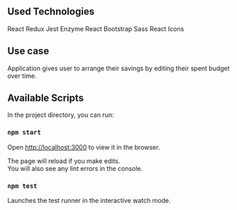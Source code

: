 
## Used Technologies

React
Redux
Jest
Enzyme
React Bootstrap
Sass
React Icons

## Use case

Application gives user to arrange their savings by editing their spent budget over time.

## Available Scripts

In the project directory, you can run:

### `npm start`
Open [http://localhost:3000](http://localhost:3000) to view it in the browser.

The page will reload if you make edits.<br />
You will also see any lint errors in the console.

### `npm test`

Launches the test runner in the interactive watch mode.
<br />

